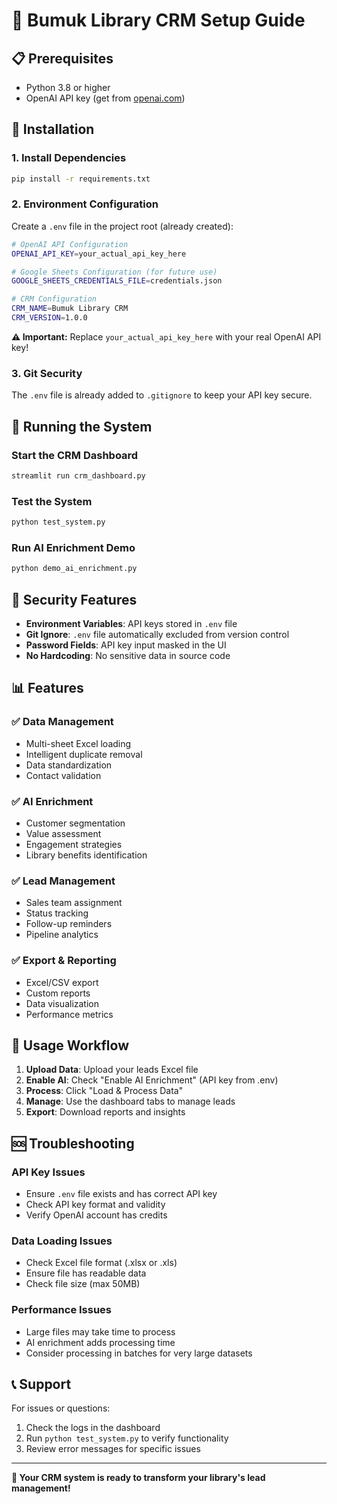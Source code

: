 # 🚀 Bumuk Library CRM Setup Guide

## 📋 Prerequisites
- Python 3.8 or higher
- OpenAI API key (get from [openai.com](https://openai.com))

## 🔧 Installation

### 1. Install Dependencies
```bash
pip install -r requirements.txt
```

### 2. Environment Configuration
Create a `.env` file in the project root (already created):

```bash
# OpenAI API Configuration
OPENAI_API_KEY=your_actual_api_key_here

# Google Sheets Configuration (for future use)
GOOGLE_SHEETS_CREDENTIALS_FILE=credentials.json

# CRM Configuration
CRM_NAME=Bumuk Library CRM
CRM_VERSION=1.0.0
```

**⚠️ Important:** Replace `your_actual_api_key_here` with your real OpenAI API key!

### 3. Git Security
The `.env` file is already added to `.gitignore` to keep your API key secure.

## 🚀 Running the System

### Start the CRM Dashboard
```bash
streamlit run crm_dashboard.py
```

### Test the System
```bash
python test_system.py
```

### Run AI Enrichment Demo
```bash
python demo_ai_enrichment.py
```

## 🔐 Security Features

- **Environment Variables**: API keys stored in `.env` file
- **Git Ignore**: `.env` file automatically excluded from version control
- **Password Fields**: API key input masked in the UI
- **No Hardcoding**: No sensitive data in source code

## 📊 Features

### ✅ Data Management
- Multi-sheet Excel loading
- Intelligent duplicate removal
- Data standardization
- Contact validation

### ✅ AI Enrichment
- Customer segmentation
- Value assessment
- Engagement strategies
- Library benefits identification

### ✅ Lead Management
- Sales team assignment
- Status tracking
- Follow-up reminders
- Pipeline analytics

### ✅ Export & Reporting
- Excel/CSV export
- Custom reports
- Data visualization
- Performance metrics

## 🎯 Usage Workflow

1. **Upload Data**: Upload your leads Excel file
2. **Enable AI**: Check "Enable AI Enrichment" (API key from .env)
3. **Process**: Click "Load & Process Data"
4. **Manage**: Use the dashboard tabs to manage leads
5. **Export**: Download reports and insights

## 🆘 Troubleshooting

### API Key Issues
- Ensure `.env` file exists and has correct API key
- Check API key format and validity
- Verify OpenAI account has credits

### Data Loading Issues
- Check Excel file format (.xlsx or .xls)
- Ensure file has readable data
- Check file size (max 50MB)

### Performance Issues
- Large files may take time to process
- AI enrichment adds processing time
- Consider processing in batches for very large datasets

## 📞 Support

For issues or questions:
1. Check the logs in the dashboard
2. Run `python test_system.py` to verify functionality
3. Review error messages for specific issues

---

**🎉 Your CRM system is ready to transform your library's lead management!**
